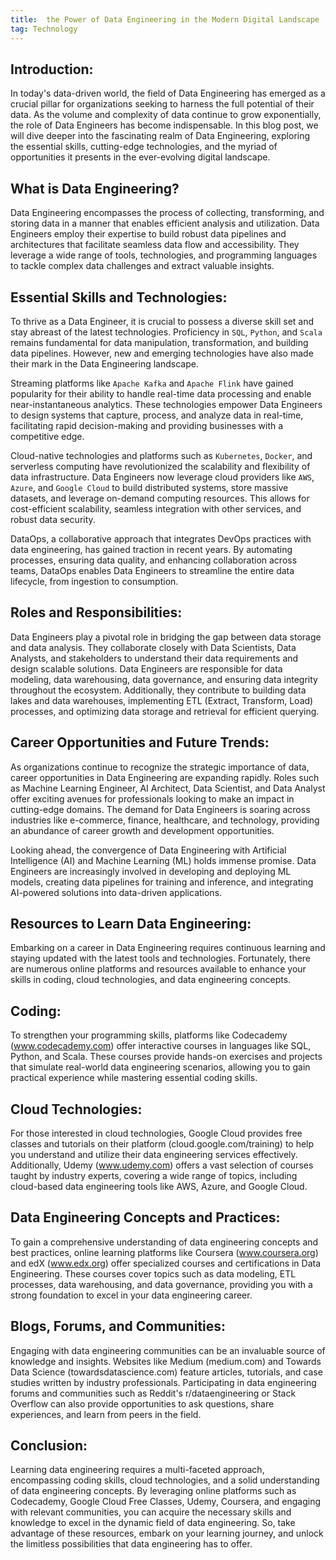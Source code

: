 ```yaml
---
title:  the Power of Data Engineering in the Modern Digital Landscape
tag: Technology
---
```


## Introduction:
In today's data-driven world, the field of Data Engineering has emerged as a crucial pillar for organizations seeking to harness the full potential of their data. As the volume and complexity of data continue to grow exponentially, the role of Data Engineers has become indispensable. In this blog post, we will dive deeper into the fascinating realm of Data Engineering, exploring the essential skills, cutting-edge technologies, and the myriad of opportunities it presents in the ever-evolving digital landscape.

## What is Data Engineering?
Data Engineering encompasses the process of collecting, transforming, and storing data in a manner that enables efficient analysis and utilization. Data Engineers employ their expertise to build robust data pipelines and architectures that facilitate seamless data flow and accessibility. They leverage a wide range of tools, technologies, and programming languages to tackle complex data challenges and extract valuable insights.

## Essential Skills and Technologies:
To thrive as a Data Engineer, it is crucial to possess a diverse skill set and stay abreast of the latest technologies. Proficiency in `SQL`, `Python`, and `Scala` remains fundamental for data manipulation, transformation, and building data pipelines. However, new and emerging technologies have also made their mark in the Data Engineering landscape.

Streaming platforms like `Apache Kafka` and `Apache Flink` have gained popularity for their ability to handle real-time data processing and enable near-instantaneous analytics. These technologies empower Data Engineers to design systems that capture, process, and analyze data in real-time, facilitating rapid decision-making and providing businesses with a competitive edge.

Cloud-native technologies and platforms such as `Kubernetes`, `Docker`, and serverless computing have revolutionized the scalability and flexibility of data infrastructure. Data Engineers now leverage cloud providers like `AWS`, `Azure`, and `Google Cloud` to build distributed systems, store massive datasets, and leverage on-demand computing resources. This allows for cost-efficient scalability, seamless integration with other services, and robust data security.

DataOps, a collaborative approach that integrates DevOps practices with data engineering, has gained traction in recent years. By automating processes, ensuring data quality, and enhancing collaboration across teams, DataOps enables Data Engineers to streamline the entire data lifecycle, from ingestion to consumption.

## Roles and Responsibilities:
Data Engineers play a pivotal role in bridging the gap between data storage and data analysis. They collaborate closely with Data Scientists, Data Analysts, and stakeholders to understand their data requirements and design scalable solutions. Data Engineers are responsible for data modeling, data warehousing, data governance, and ensuring data integrity throughout the ecosystem. Additionally, they contribute to building data lakes and data warehouses, implementing ETL (Extract, Transform, Load) processes, and optimizing data storage and retrieval for efficient querying.

## Career Opportunities and Future Trends:
As organizations continue to recognize the strategic importance of data, career opportunities in Data Engineering are expanding rapidly. Roles such as Machine Learning Engineer, AI Architect, Data Scientist, and Data Analyst offer exciting avenues for professionals looking to make an impact in cutting-edge domains. The demand for Data Engineers is soaring across industries like e-commerce, finance, healthcare, and technology, providing an abundance of career growth and development opportunities.

Looking ahead, the convergence of Data Engineering with Artificial Intelligence (AI) and Machine Learning (ML) holds immense promise. Data Engineers are increasingly involved in developing and deploying ML models, creating data pipelines for training and inference, and integrating AI-powered solutions into data-driven applications.

## Resources to Learn Data Engineering:
Embarking on a career in Data Engineering requires continuous learning and staying updated with the latest tools and technologies. Fortunately, there are numerous online platforms and resources available to enhance your skills in coding, cloud technologies, and data engineering concepts.

## Coding:
To strengthen your programming skills, platforms like Codecademy (www.codecademy.com) offer interactive courses in languages like SQL, Python, and Scala. These courses provide hands-on exercises and projects that simulate real-world data engineering scenarios, allowing you to gain practical experience while mastering essential coding skills.

## Cloud Technologies:
For those interested in cloud technologies, Google Cloud provides free classes and tutorials on their platform (cloud.google.com/training) to help you understand and utilize their data engineering services effectively. Additionally, Udemy (www.udemy.com) offers a vast selection of courses taught by industry experts, covering a wide range of topics, including cloud-based data engineering tools like AWS, Azure, and Google Cloud.

## Data Engineering Concepts and Practices:
To gain a comprehensive understanding of data engineering concepts and best practices, online learning platforms like Coursera (www.coursera.org) and edX (www.edx.org) offer specialized courses and certifications in Data Engineering. These courses cover topics such as data modeling, ETL processes, data warehousing, and data governance, providing you with a strong foundation to excel in your data engineering career.

## Blogs, Forums, and Communities:
Engaging with data engineering communities can be an invaluable source of knowledge and insights. Websites like Medium (medium.com) and Towards Data Science (towardsdatascience.com) feature articles, tutorials, and case studies written by industry professionals. Participating in data engineering forums and communities such as Reddit's r/dataengineering or Stack Overflow can also provide opportunities to ask questions, share experiences, and learn from peers in the field.

## Conclusion:
Learning data engineering requires a multi-faceted approach, encompassing coding skills, cloud technologies, and a solid understanding of data engineering concepts. By leveraging online platforms such as Codecademy, Google Cloud Free Classes, Udemy, Coursera, and engaging with relevant communities, you can acquire the necessary skills and knowledge to excel in the dynamic field of data engineering. So, take advantage of these resources, embark on your learning journey, and unlock the limitless possibilities that data engineering has to offer.






